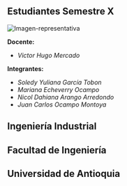 ##     **Estudiantes Semestre X**

![Imagen-representativa](https://github.com/SoledyG9/TRABAJO-FINAL-ALGORITMOS/assets/171609082/cb83a691-006e-49a0-a8b5-4b32a532a457)

**Docente:**

* *Victor Hugo Mercado*

**Integrantes:**
* *Soledy Yuliana García Tobon*
* *Mariana Echeverry Ocampo*
* *Nicol Dahiana Arango Arredondo*
* *Juan Carlos Ocampo Montoya*




##              Ingeniería Industrial

##              Facultad de Ingeniería

##             Universidad de Antioquia
